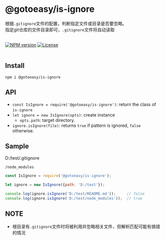 # @gotoeasy/is-ignore
根据`.gitignore`文件的配置，判断指定文件或目录是否要忽略。<br>
指定git仓库的文件目录即可，`.gitignore`文件将自动读取
<br>
<br>

[![NPM version](https://img.shields.io/npm/v/@gotoeasy/is-ignore.svg)](https://www.npmjs.com/package/@gotoeasy/is-ignore)
[![License](https://img.shields.io/badge/License-Apache%202-brightgreen.svg)](http://www.apache.org/licenses/LICENSE-2.0)
<br>
<br>

## Install
```
npm i @gotoeasy/is-ignore
```


## API

* `const IsIgnore = require('@gotoeasy/is-ignore')`: return the class of `is-ignore`
* `let ignore = new IsIgnore(opts)`: create instance
  * `opts.path`: target directory.
* `ignore.isIgnore(file)`: returns `true` if pattern is ignored, `false` otherwise.


## Sample
D:/test/.gitignore
```
/node_modules
```

```js
const IsIgnore = require('@gotoeasy/is-ignore');

let ignore = new IsIgnore({path: 'D:/test'});

console.log(ignore.isIgnore('D:/test/README.md'));     // false
console.log(ignore.isIgnore('D:/test/node_modules'));  // true
```

## NOTE
* 根目录有`.gitignore`文件时将被利用并忽略相关文件，但解析匹配可能有搞错的情况

